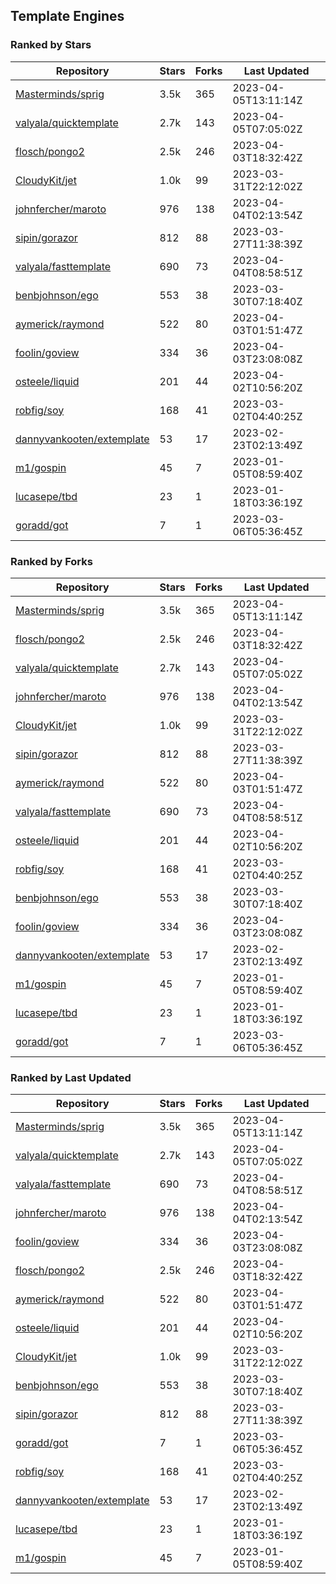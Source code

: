 ## Template Engines

### Ranked by Stars

| Repository | Stars | Forks | Last Updated |
|------------|-------|-------|--------------|
| [Masterminds/sprig](https://github.com/Masterminds/sprig) | 3.5k | 365 | 2023-04-05T13:11:14Z |
| [valyala/quicktemplate](https://github.com/valyala/quicktemplate) | 2.7k | 143 | 2023-04-05T07:05:02Z |
| [flosch/pongo2](https://github.com/flosch/pongo2) | 2.5k | 246 | 2023-04-03T18:32:42Z |
| [CloudyKit/jet](https://github.com/CloudyKit/jet) | 1.0k | 99 | 2023-03-31T22:12:02Z |
| [johnfercher/maroto](https://github.com/johnfercher/maroto) | 976 | 138 | 2023-04-04T02:13:54Z |
| [sipin/gorazor](https://github.com/sipin/gorazor) | 812 | 88 | 2023-03-27T11:38:39Z |
| [valyala/fasttemplate](https://github.com/valyala/fasttemplate) | 690 | 73 | 2023-04-04T08:58:51Z |
| [benbjohnson/ego](https://github.com/benbjohnson/ego) | 553 | 38 | 2023-03-30T07:18:40Z |
| [aymerick/raymond](https://github.com/aymerick/raymond) | 522 | 80 | 2023-04-03T01:51:47Z |
| [foolin/goview](https://github.com/foolin/goview) | 334 | 36 | 2023-04-03T23:08:08Z |
| [osteele/liquid](https://github.com/osteele/liquid) | 201 | 44 | 2023-04-02T10:56:20Z |
| [robfig/soy](https://github.com/robfig/soy) | 168 | 41 | 2023-03-02T04:40:25Z |
| [dannyvankooten/extemplate](https://github.com/dannyvankooten/extemplate) | 53 | 17 | 2023-02-23T02:13:49Z |
| [m1/gospin](https://github.com/m1/gospin) | 45 | 7 | 2023-01-05T08:59:40Z |
| [lucasepe/tbd](https://github.com/lucasepe/tbd) | 23 | 1 | 2023-01-18T03:36:19Z |
| [goradd/got](https://github.com/goradd/got) | 7 | 1 | 2023-03-06T05:36:45Z |

### Ranked by Forks

| Repository | Stars | Forks | Last Updated |
|------------|-------|-------|--------------|
| [Masterminds/sprig](https://github.com/Masterminds/sprig) | 3.5k | 365 | 2023-04-05T13:11:14Z |
| [flosch/pongo2](https://github.com/flosch/pongo2) | 2.5k | 246 | 2023-04-03T18:32:42Z |
| [valyala/quicktemplate](https://github.com/valyala/quicktemplate) | 2.7k | 143 | 2023-04-05T07:05:02Z |
| [johnfercher/maroto](https://github.com/johnfercher/maroto) | 976 | 138 | 2023-04-04T02:13:54Z |
| [CloudyKit/jet](https://github.com/CloudyKit/jet) | 1.0k | 99 | 2023-03-31T22:12:02Z |
| [sipin/gorazor](https://github.com/sipin/gorazor) | 812 | 88 | 2023-03-27T11:38:39Z |
| [aymerick/raymond](https://github.com/aymerick/raymond) | 522 | 80 | 2023-04-03T01:51:47Z |
| [valyala/fasttemplate](https://github.com/valyala/fasttemplate) | 690 | 73 | 2023-04-04T08:58:51Z |
| [osteele/liquid](https://github.com/osteele/liquid) | 201 | 44 | 2023-04-02T10:56:20Z |
| [robfig/soy](https://github.com/robfig/soy) | 168 | 41 | 2023-03-02T04:40:25Z |
| [benbjohnson/ego](https://github.com/benbjohnson/ego) | 553 | 38 | 2023-03-30T07:18:40Z |
| [foolin/goview](https://github.com/foolin/goview) | 334 | 36 | 2023-04-03T23:08:08Z |
| [dannyvankooten/extemplate](https://github.com/dannyvankooten/extemplate) | 53 | 17 | 2023-02-23T02:13:49Z |
| [m1/gospin](https://github.com/m1/gospin) | 45 | 7 | 2023-01-05T08:59:40Z |
| [lucasepe/tbd](https://github.com/lucasepe/tbd) | 23 | 1 | 2023-01-18T03:36:19Z |
| [goradd/got](https://github.com/goradd/got) | 7 | 1 | 2023-03-06T05:36:45Z |

### Ranked by Last Updated

| Repository | Stars | Forks | Last Updated |
|------------|-------|-------|--------------|
| [Masterminds/sprig](https://github.com/Masterminds/sprig) | 3.5k | 365 | 2023-04-05T13:11:14Z |
| [valyala/quicktemplate](https://github.com/valyala/quicktemplate) | 2.7k | 143 | 2023-04-05T07:05:02Z |
| [valyala/fasttemplate](https://github.com/valyala/fasttemplate) | 690 | 73 | 2023-04-04T08:58:51Z |
| [johnfercher/maroto](https://github.com/johnfercher/maroto) | 976 | 138 | 2023-04-04T02:13:54Z |
| [foolin/goview](https://github.com/foolin/goview) | 334 | 36 | 2023-04-03T23:08:08Z |
| [flosch/pongo2](https://github.com/flosch/pongo2) | 2.5k | 246 | 2023-04-03T18:32:42Z |
| [aymerick/raymond](https://github.com/aymerick/raymond) | 522 | 80 | 2023-04-03T01:51:47Z |
| [osteele/liquid](https://github.com/osteele/liquid) | 201 | 44 | 2023-04-02T10:56:20Z |
| [CloudyKit/jet](https://github.com/CloudyKit/jet) | 1.0k | 99 | 2023-03-31T22:12:02Z |
| [benbjohnson/ego](https://github.com/benbjohnson/ego) | 553 | 38 | 2023-03-30T07:18:40Z |
| [sipin/gorazor](https://github.com/sipin/gorazor) | 812 | 88 | 2023-03-27T11:38:39Z |
| [goradd/got](https://github.com/goradd/got) | 7 | 1 | 2023-03-06T05:36:45Z |
| [robfig/soy](https://github.com/robfig/soy) | 168 | 41 | 2023-03-02T04:40:25Z |
| [dannyvankooten/extemplate](https://github.com/dannyvankooten/extemplate) | 53 | 17 | 2023-02-23T02:13:49Z |
| [lucasepe/tbd](https://github.com/lucasepe/tbd) | 23 | 1 | 2023-01-18T03:36:19Z |
| [m1/gospin](https://github.com/m1/gospin) | 45 | 7 | 2023-01-05T08:59:40Z |

